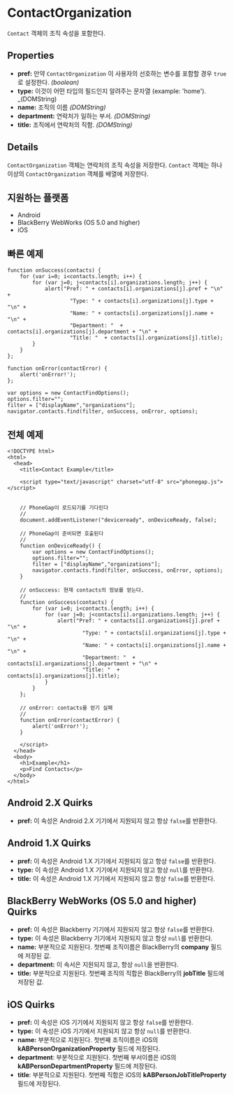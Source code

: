 ContactOrganization
===================

`Contact` 객체의 조직 속성을 포함한다.

Properties
----------
- __pref:__ 만약 `ContactOrganization` 이 사용자의 선호하는 변수를 포함할 경우 `true`로 설정한다. _(boolean)_
- __type:__ 이것이 어떤 타입의 필드인지 알려주는 문자열 (example: 'home'). _(DOMString)
- __name:__ 조직의 이름 _(DOMString)_
- __department:__ 연락처가 일하는 부서. _(DOMString)_
- __title:__ 조직에서 연락처의 직함. _(DOMString)_

Details
-------

`ContactOrganization` 객체는 연락처의 조직 속성을 저장한다. `Contact` 객체는 하나 이상의 `ContactOrganization` 객체를 배열에 저장한다.

지원하는 플랫폼
-------------------

- Android
- BlackBerry WebWorks (OS 5.0 and higher)
- iOS

빠른 예제
-------------

    function onSuccess(contacts) {
		for (var i=0; i<contacts.length; i++) {
			for (var j=0; j<contacts[i].organizations.length; j++) {
				alert("Pref: " + contacts[i].organizations[j].pref + "\n" +
						"Type: " + contacts[i].organizations[j].type + "\n" +
						"Name: " + contacts[i].organizations[j].name + "\n" + 
						"Department: "  + contacts[i].organizations[j].department + "\n" + 
						"Title: "  + contacts[i].organizations[j].title);
			}
		}
    };

    function onError(contactError) {
        alert('onError!');
    };

    var options = new ContactFindOptions();
	options.filter="";
	filter = ["displayName","organizations"];
    navigator.contacts.find(filter, onSuccess, onError, options);

전체 예제
------------

    <!DOCTYPE html>
    <html>
      <head>
        <title>Contact Example</title>

        <script type="text/javascript" charset="utf-8" src="phonegap.js"></script>


        // PhoneGap이 로드되기를 기다린다
        //
        document.addEventListener("deviceready", onDeviceReady, false);

        // PhoneGap이 준비되면 호출된다
        //
        function onDeviceReady() {
			var options = new ContactFindOptions();
			options.filter="";
			filter = ["displayName","organizations"];
			navigator.contacts.find(filter, onSuccess, onError, options);
        }
    
        // onSuccess: 현재 contacts의 정보를 얻는다.
        //
		function onSuccess(contacts) {
			for (var i=0; i<contacts.length; i++) {
				for (var j=0; j<contacts[i].organizations.length; j++) {
					alert("Pref: " + contacts[i].organizations[j].pref + "\n" +
							"Type: " + contacts[i].organizations[j].type + "\n" +
							"Name: " + contacts[i].organizations[j].name + "\n" + 
							"Department: "  + contacts[i].organizations[j].department + "\n" + 
							"Title: "  + contacts[i].organizations[j].title);
				}
			}
		};
    
        // onError: contacts를 얻기 실패
        //
        function onError(contactError) {
            alert('onError!');
        }

        </script>
      </head>
      <body>
        <h1>Example</h1>
        <p>Find Contacts</p>
      </body>
    </html>
	

Android 2.X Quirks
------------------

- __pref:__ 이 속성은 Android 2.X 기기에서 지원되지 않고 항상 `false`를 반환한다.

Android 1.X Quirks
------------------

- __pref:__ 이 속성은 Android 1.X 기기에서 지원되지 않고 항상 `false`를 반환한다.
- __type:__ 이 속성은 Android 1.X 기기에서 지원되지 않고 항상 `null`를 반환한다.
- __title:__ 이 속성은 Android 1.X 기기에서 지원되지 않고 항상 `false`를 반환한다.

BlackBerry WebWorks (OS 5.0 and higher) Quirks
--------------------------------------------
- __pref:__ 이 속성은 Blackberry 기기에서 지원되지 않고 항상 `false`를 반환한다.
- __type:__ 이 속성은 Blackberry 기기에서 지원되지 않고 항상 `null`를 반환한다.
- __name:__ 부분적으로 지원된다. 첫번째 조직이름은 BlackBerry의 __company__ 필드에 저장된 값.
- __department:__ 이 속서은 지원되지 않고, 항상 `null`을 반환한다.
- __title:__ 부분적으로 지원된다. 첫번째 조직의 직합은 BlackBerry의 __jobTitle__ 필드에 저장된 값.

iOS Quirks
-----------
- __pref:__ 이 속성은 iOS 기기에서 지원되지 않고 항상 `false`를 반환한다.
- __type:__ 이 속성은 iOS 기기에서 지원되지 않고 항상 `null`를 반환한다.
- __name:__ 부분적으로 지원된다. 첫번째 조직이름은 iOS의 __kABPersonOrganizationProperty__ 필드에 저장된다.
- __department__: 부분적으로 지원된다. 첫번째 부서이름은 iOS의 __kABPersonDepartmentProperty__ 필드에 저장된다.
- __title__: 부분적으로 지원된다. 첫번째 직함은 iOS의 __kABPersonJobTitleProperty__ 필드에 저장된다.


